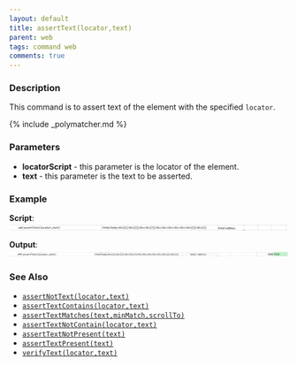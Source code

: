 ```yaml
---
layout: default
title: assertText(locator,text)
parent: web
tags: command web
comments: true
---
```


### Description
This command is to assert text of the element with the specified `locator`.

{% include _polymatcher.md %}


### Parameters
- **locatorScript** - this parameter is the locator of the element.
- **text** - this parameter is the text to be asserted.


### Example
**Script**:<br/>
![](image/assertText_01.png)

**Output**:<br/>
![](image/assertText_02.png)


### See Also
- [`assertNotText(locator,text)`](assertNotText(locator,text))
- [`assertTextContains(locator,text)`](assertTextContains(locator,text))
- [`assertTextMatches(text,minMatch,scrollTo)`](assertTextMatches(text,minMatch,scrollTo))
- [`assertTextNotContain(locator,text)`](assertTextNotContain(locator,text))
- [`assertTextNotPresent(text)`](assertTextNotPresent(text))
- [`assertTextPresent(text)`](assertTextPresent(text))
- [`verifyText(locator,text)`](verifyText(locator,text).html)